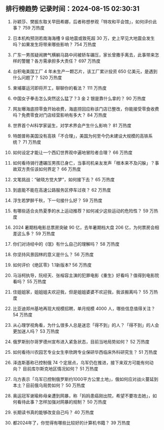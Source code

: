 
## 排行榜趋势 记录时间：2024-08-15 02:30:31
  
  1. 孙颖莎、樊振东取关早田希娜，后者称想参观「特攻和平会馆」，如何评价此事？ 759 万热度
    
  2. 日本机构预测若南海海槽 9 级地震或致死超 30 万，史上罕见大地震会发生吗？如果发生将带来哪些影响？ 754 万热度
    
  3. 广东一男孩疑闹脾气横躺马路中间被轿车碾压，家长曾撒手离去，此事带来怎样的警醒？各方需承担多大责任？ 697 万热度
    
  4. 台积电美国工厂 4 年未生产一颗芯片，该工厂累计投资 650 亿美元，是遇到什么问题了？ 520 万热度
    
  5. 柬埔寨运河即将开工，聊聊你的看法？ 111 万热度
    
  6. 中国女子拳击怎么突然这么猛了？3 金 2 银是靠什么拿的？ 90 万热度
    
  7. 网友曝海底捞零食开始收费，海底捞回应称该门店已整改，你能接受零食收费吗？免费零食对门店经营影响有多大？ 84 万热度
    
  8. 世界首个AI科学家诞生，对学术界会产生什么影响？ 81 万热度
    
  9. 特朗普称美国没有高铁「不合理」，美国为何至今仍未建设大规模的高铁系统？ 71 万热度
    
  10. 如何设定才能让一个西幻世界观中遍地冒险者合理？ 66 万热度
    
  11. 如何看待骑行遭碾压男孩已身亡，当事司机亲友发声「根本来不及闪躲」？事故双方责任该如何界定？ 66 万热度
    
  12. 文笔挑战：“破晓方觉大梦”，如何接下去？ 65 万热度
    
  13. 到底能不能在高速公路服务区停车过夜？ 62 万热度
    
  14. 浮生若梦醉千秋，下一句接什么好？ 59 万热度
    
  15. 有哪些适合炎热夏季的水上运动推荐？如何减少这些运动的危险性？ 59 万热度
    
  16. 2024 暑期档电影总票房突破 90 亿，去年暑期档大盘 206 亿，为何票房会相差这么多？ 59 万热度
    
  17. 你们对诗经中的《氓》有什么自己的理解吗？ 58 万热度
    
  18. 你坚持风景园林的意义是什么？ 56 万热度
    
  19. 如何评价《绝区零》1.1新版本? 56 万热度
    
  20. 马浴柯执导，阮经天、张榕容主演的犯罪电影《重生》好看吗？值得到电影院看吗？ 55 万热度
    
  21. 住姐姐家，姐姐姐夫欢迎我，但是姐姐婆婆不欢迎我，我该搬离吗？ 55 万热度
    
  22. 比亚迪郑州基地再现大规模招聘，单月规模 4000 人，哪些信息值得关注？ 54 万热度
    
  23. 从心理学视角看，为什么很多人总是迷恋「得不到」的人？「得不到」的人会更加迷人吗？ 53 万热度
    
  24. 俄罗斯别尔哥罗德州宣布进入紧急状态，目前当地局势如何？ 52 万热度
    
  25. 如何看待川农园艺专业女生李欣跨专业保研华西临床外科研究生？ 51 万热度
    
  26. 泽连斯基称已控制俄 74 个定居点，乌军仍在推进，接下来双方可能有何动向？ 目前库尔斯克地区情况如何？ 51 万热度
    
  27. 乌方表示「乌军已控制俄罗斯约1000平方公里土地」，俄如何应对战火蔓延到本土？目前俄乌局势如何？ 50 万热度
    
  28. 奥运冠军谢瑜称母亲遭到网暴，称「妈妈患癌刚出院，希望不要攻击她」，如何看待此事？怎样加强对网暴的规制？ 50 万热度
    
  29. 长期读书真的能够改变自己吗？ 40 万热度
    
  30. 都2024年了，你觉得有哪些比较好的计算机书籍？ 39 万热度
    
